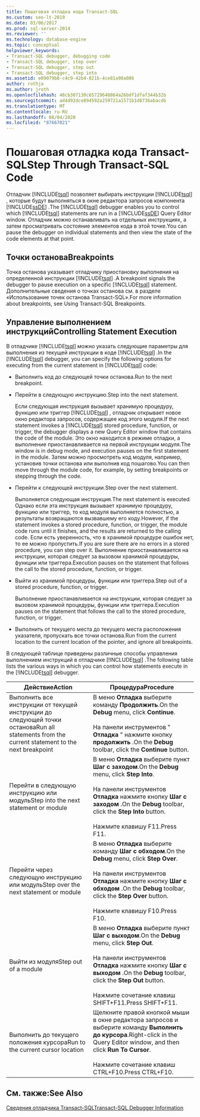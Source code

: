 ```yaml
---
title: Пошаговая отладка кода Transact-SQL
ms.custom: seo-lt-2019
ms.date: 03/06/2017
ms.prod: sql-server-2014
ms.reviewer: ''
ms.technology: database-engine
ms.topic: conceptual
helpviewer_keywords:
- Transact-SQL debugger, debugging code
- Transact-SQL debugger, step over
- Transact-SQL debugger, step out
- Transact-SQL debugger, step into
ms.assetid: e09079b8-c4c9-42b4-821b-4ce81a98a086
author: rothja
ms.author: jroth
ms.openlocfilehash: 48cb307130c65729640864a26bdf1dfaf344b32b
ms.sourcegitcommit: ad4d92dce894592a259721a1571b1d8736abacdb
ms.translationtype: MT
ms.contentlocale: ru-RU
ms.lasthandoff: 08/04/2020
ms.locfileid: "87667021"
---
```

# <a name="step-through-transact-sql-code"></a><span data-ttu-id="cd564-102">Пошаговая отладка кода Transact-SQL</span><span class="sxs-lookup"><span data-stu-id="cd564-102">Step Through Transact-SQL Code</span></span>
  <span data-ttu-id="cd564-103">Отладчик [!INCLUDE[tsql](../../includes/tsql-md.md)] позволяет выбирать инструкции [!INCLUDE[tsql](../../includes/tsql-md.md)] , которые будут выполняться в окне редактора запросов компонента [!INCLUDE[ssDE](../../includes/ssde-md.md)] .</span><span class="sxs-lookup"><span data-stu-id="cd564-103">The [!INCLUDE[tsql](../../includes/tsql-md.md)] debugger enables you to control which [!INCLUDE[tsql](../../includes/tsql-md.md)] statements are run in a [!INCLUDE[ssDE](../../includes/ssde-md.md)] Query Editor window.</span></span> <span data-ttu-id="cd564-104">Отладчик можно останавливать на отдельных инструкциях, а затем просматривать состояние элементов кода в этой точке.</span><span class="sxs-lookup"><span data-stu-id="cd564-104">You can pause the debugger on individual statements and then view the state of the code elements at that point.</span></span>  
  
## <a name="breakpoints"></a><span data-ttu-id="cd564-105">Точки останова</span><span class="sxs-lookup"><span data-stu-id="cd564-105">Breakpoints</span></span>  
 <span data-ttu-id="cd564-106">Точка останова указывает отладчику приостановку выполнения на определенной инструкции [!INCLUDE[tsql](../../includes/tsql-md.md)] .</span><span class="sxs-lookup"><span data-stu-id="cd564-106">A breakpoint signals the debugger to pause execution on a specific [!INCLUDE[tsql](../../includes/tsql-md.md)] statement.</span></span> <span data-ttu-id="cd564-107">Дополнительные сведения о точках останова см. в разделе «Использование точек останова Transact-SQL».</span><span class="sxs-lookup"><span data-stu-id="cd564-107">For more information about breakpoints, see Using Transact-SQL Breakpoints.</span></span>  
  
## <a name="controlling-statement-execution"></a><span data-ttu-id="cd564-108">Управление выполнением инструкций</span><span class="sxs-lookup"><span data-stu-id="cd564-108">Controlling Statement Execution</span></span>  
 <span data-ttu-id="cd564-109">В отладчике [!INCLUDE[tsql](../../includes/tsql-md.md)] можно указать следующие параметры для выполнения из текущей инструкции в коде [!INCLUDE[tsql](../../includes/tsql-md.md)] .</span><span class="sxs-lookup"><span data-stu-id="cd564-109">In the [!INCLUDE[tsql](../../includes/tsql-md.md)] debugger, you can specify the following options for executing from the current statement in [!INCLUDE[tsql](../../includes/tsql-md.md)] code:</span></span>  
  
-   <span data-ttu-id="cd564-110">Выполнить код до следующей точки останова.</span><span class="sxs-lookup"><span data-stu-id="cd564-110">Run to the next breakpoint.</span></span>  
  
-   <span data-ttu-id="cd564-111">Перейти в следующую инструкцию.</span><span class="sxs-lookup"><span data-stu-id="cd564-111">Step into the next statement.</span></span>  
  
     <span data-ttu-id="cd564-112">Если следующая инструкция вызывает хранимую процедуру, функцию или триггер [!INCLUDE[tsql](../../includes/tsql-md.md)] , отладчик открывает новое окно редактора запросов, содержащее код этого модуля.</span><span class="sxs-lookup"><span data-stu-id="cd564-112">If the next statement invokes a [!INCLUDE[tsql](../../includes/tsql-md.md)] stored procedure, function, or trigger, the debugger displays a new Query Editor window that contains the code of the module.</span></span> <span data-ttu-id="cd564-113">Это окно находится в режиме отладки, а выполнение приостанавливается на первой инструкции модуля.</span><span class="sxs-lookup"><span data-stu-id="cd564-113">The window is in debug mode, and execution pauses on the first statement in the module.</span></span> <span data-ttu-id="cd564-114">Затем можно просмотреть код модуля, например, установив точки останова или выполнив код пошагово.</span><span class="sxs-lookup"><span data-stu-id="cd564-114">You can then move through the module code, for example, by setting breakpoints or stepping through the code.</span></span>  
  
-   <span data-ttu-id="cd564-115">Перейти к следующей инструкции.</span><span class="sxs-lookup"><span data-stu-id="cd564-115">Step over the next statement.</span></span>  
  
     <span data-ttu-id="cd564-116">Выполняется следующая инструкция.</span><span class="sxs-lookup"><span data-stu-id="cd564-116">The next statement is executed.</span></span> <span data-ttu-id="cd564-117">Однако если эта инструкция вызывает хранимую процедуру, функцию или триггер, то код модуля выполняется полностью, а результаты возвращаются вызвавшему его коду.</span><span class="sxs-lookup"><span data-stu-id="cd564-117">However, if the statement invokes a stored procedure, function, or trigger, the module code runs until it finishes, and the results are returned to the calling code.</span></span> <span data-ttu-id="cd564-118">Если есть уверенность, что в хранимой процедуре ошибок нет, то ее можно пропустить.</span><span class="sxs-lookup"><span data-stu-id="cd564-118">If you are sure there are no errors in a stored procedure, you can step over it.</span></span> <span data-ttu-id="cd564-119">Выполнение приостанавливается на инструкции, которая следует за вызовом хранимой процедуры, функции или триггера.</span><span class="sxs-lookup"><span data-stu-id="cd564-119">Execution pauses on the statement that follows the call to the stored procedure, function, or trigger.</span></span>  
  
-   <span data-ttu-id="cd564-120">Выйти из хранимой процедуры, функции или триггера.</span><span class="sxs-lookup"><span data-stu-id="cd564-120">Step out of a stored procedure, function, or trigger.</span></span>  
  
     <span data-ttu-id="cd564-121">Выполнение приостанавливается на инструкции, которая следует за вызовом хранимой процедуры, функции или триггера.</span><span class="sxs-lookup"><span data-stu-id="cd564-121">Execution pauses on the statement that follows the call to the stored procedure, function, or trigger.</span></span>  
  
-   <span data-ttu-id="cd564-122">Выполнить от текущего места до текущего места расположения указателя, пропускать все точки останова.</span><span class="sxs-lookup"><span data-stu-id="cd564-122">Run from the current location to the current location of the pointer, and ignore all breakpoints.</span></span>  
  
 <span data-ttu-id="cd564-123">В следующей таблице приведены различные способы управления выполнением инструкций в отладчике [!INCLUDE[tsql](../../includes/tsql-md.md)] .</span><span class="sxs-lookup"><span data-stu-id="cd564-123">The following table lists the various ways in which you can control how statements execute in the [!INCLUDE[tsql](../../includes/tsql-md.md)] debugger.</span></span>  
  
|<span data-ttu-id="cd564-124">Действие</span><span class="sxs-lookup"><span data-stu-id="cd564-124">Action</span></span>|<span data-ttu-id="cd564-125">Процедура</span><span class="sxs-lookup"><span data-stu-id="cd564-125">Procedure</span></span>|  
|------------|---------------|  
|<span data-ttu-id="cd564-126">Выполнить все инструкции от текущей инструкции до следующей точки останова</span><span class="sxs-lookup"><span data-stu-id="cd564-126">Run all statements from the current statement to the next breakpoint</span></span>|<span data-ttu-id="cd564-127">В меню **Отладка** выберите команду **Продолжить**.</span><span class="sxs-lookup"><span data-stu-id="cd564-127">On the **Debug** menu, click **Continue**.</span></span><br /><br /> <span data-ttu-id="cd564-128">На панели инструментов " **Отладка** " нажмите кнопку **продолжить** .</span><span class="sxs-lookup"><span data-stu-id="cd564-128">On the **Debug** toolbar, click the **Continue** button.</span></span>|  
|<span data-ttu-id="cd564-129">Перейти в следующую инструкцию или модуль</span><span class="sxs-lookup"><span data-stu-id="cd564-129">Step into the next statement or module</span></span>|<span data-ttu-id="cd564-130">В меню **Отладка** выберите пункт **Шаг с заходом**.</span><span class="sxs-lookup"><span data-stu-id="cd564-130">On the **Debug** menu, click **Step Into**.</span></span><br /><br /> <span data-ttu-id="cd564-131">На панели инструментов **Отладка** нажмите кнопку **Шаг с заходом** .</span><span class="sxs-lookup"><span data-stu-id="cd564-131">On the **Debug** toolbar, click the **Step Into** button.</span></span><br /><br /> <span data-ttu-id="cd564-132">Нажмите клавишу F11.</span><span class="sxs-lookup"><span data-stu-id="cd564-132">Press F11.</span></span>|  
|<span data-ttu-id="cd564-133">Перейти через следующую инструкцию или модуль</span><span class="sxs-lookup"><span data-stu-id="cd564-133">Step over the next statement or module</span></span>|<span data-ttu-id="cd564-134">В меню **Отладка** выберите команду **Шаг с обходом**.</span><span class="sxs-lookup"><span data-stu-id="cd564-134">On the **Debug** menu, click **Step Over**.</span></span><br /><br /> <span data-ttu-id="cd564-135">На панели инструментов **Отладка** нажмите кнопку **Шаг с обходом** .</span><span class="sxs-lookup"><span data-stu-id="cd564-135">On the **Debug** toolbar, click the **Step Over** button.</span></span><br /><br /> <span data-ttu-id="cd564-136">Нажмите клавишу F10.</span><span class="sxs-lookup"><span data-stu-id="cd564-136">Press F10.</span></span>|  
|<span data-ttu-id="cd564-137">Выйти из модуля</span><span class="sxs-lookup"><span data-stu-id="cd564-137">Step out of a module</span></span>|<span data-ttu-id="cd564-138">В меню **Отладка** выберите пункт **Шаг с выходом**.</span><span class="sxs-lookup"><span data-stu-id="cd564-138">On the **Debug** menu, click **Step Out**.</span></span><br /><br /> <span data-ttu-id="cd564-139">На панели инструментов **Отладка** нажмите кнопку **Шаг с выходом** .</span><span class="sxs-lookup"><span data-stu-id="cd564-139">On the **Debug** toolbar, click the **Step Out** button.</span></span><br /><br /> <span data-ttu-id="cd564-140">Нажмите сочетание клавиш SHIFT+F11.</span><span class="sxs-lookup"><span data-stu-id="cd564-140">Press SHIFT+F11.</span></span>|  
|<span data-ttu-id="cd564-141">Выполнить до текущего положения курсора</span><span class="sxs-lookup"><span data-stu-id="cd564-141">Run to the current cursor location</span></span>|<span data-ttu-id="cd564-142">Щелкните правой кнопкой мыши в окне редактора запросов и выберите команду **Выполнить до курсора**.</span><span class="sxs-lookup"><span data-stu-id="cd564-142">Right-click in the Query Editor window, and then click **Run To Cursor**.</span></span><br /><br /> <span data-ttu-id="cd564-143">Нажмите сочетание клавиш CTRL+F10.</span><span class="sxs-lookup"><span data-stu-id="cd564-143">Press CTRL+F10.</span></span>|  
  
## <a name="see-also"></a><span data-ttu-id="cd564-144">См. также:</span><span class="sxs-lookup"><span data-stu-id="cd564-144">See Also</span></span>  
 [<span data-ttu-id="cd564-145">Сведения отладчика Transact-SQL</span><span class="sxs-lookup"><span data-stu-id="cd564-145">Transact-SQL Debugger Information</span></span>](transact-sql-debugger-information.md)  
  
  
